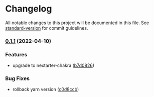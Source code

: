 # Changelog

All notable changes to this project will be documented in this file. See [standard-version](https://github.com/conventional-changelog/standard-version) for commit guidelines.

### [0.1.1](https://github.com/fivehanz/fivehanz-web/compare/v0.1.2...v0.1.1) (2022-04-10)


### Features

* upgrade to nextarter-chakra ([b7d0826](https://github.com/fivehanz/fivehanz-web/commit/b7d0826bd3a744731912615192ae270da7de453d))


### Bug Fixes

* rollback yarn version ([c0d8ccb](https://github.com/fivehanz/fivehanz-web/commit/c0d8ccbf311e680db8449f310c53079af70c560b))
